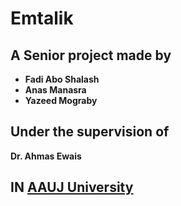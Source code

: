 # Emtalik
## A Senior project made by
- **Fadi Abo Shalash**
- **Anas Manasra**
- **Yazeed Mograby**
## Under the supervision of
**Dr. Ahmas Ewais**
## IN [AAUJ University](https://www.aaup.edu)
